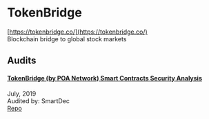 
# TokenBridge
  
[https://tokenbridge.co/](https://tokenbridge.co/)<br>
Blockchain bridge to global stock markets


## Audits



#### [TokenBridge (by POA Network) Smart Contracts Security Analysis](https://blog.smartdec.net/tokenbridge-by-poa-network-smart-contracts-security-analysis-156c509abe5f)

July, 2019<br>
Audited by: SmartDec<br>
[Repo](https://github.com/poanetwork/tokenbridge-contracts)
      

  



